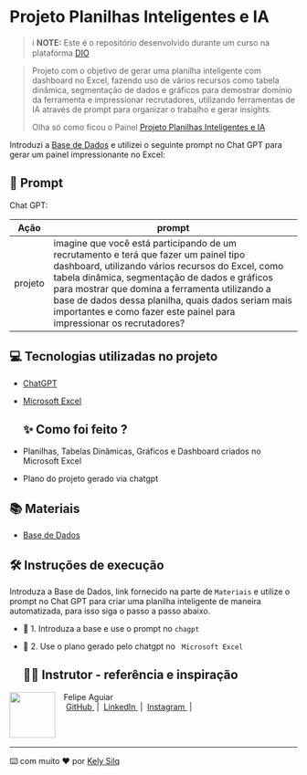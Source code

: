 
# Projeto Planilhas Inteligentes e IA

> ℹ️ **NOTE:** Este é o repositório desenvolvido durante um curso na plataforma [DIO](https://dio.me)

> Projeto com o objetivo de gerar uma planilha inteligente com dashboard no Excel, fazendo uso de vários recursos como tabela dinâmica, segmentação de dados e gráficos para demostrar domínio da ferramenta e impressionar recrutadores, utilizando ferramentas de IA através de prompt para organizar o trabalho e gerar insights.
> 
> Olha só como ficou o Painel [Projeto Planilhas Inteligentes e IA](https://github.com/Kelysilq/Gest-o-de-Gastos---Excel/commit/1024cd5cfece17b76ead11c3126525abeb9a2add)

Introduzi a [Base de Dados](https://github.com/Kelysilq/Gest-o-de-Gastos---Excel/commit/000959919524a04ec9a7203ce9c713daa24a630b) e utilizei o seguinte prompt no Chat GPT para gerar um painel impressionante no Excel:

## 🧠 Prompt

Chat GPT:

|   Ação   | prompt                                                                                                                                                                                                                                                                         |
| :------: | ------------------------------------------------------------------------------------------------------------------------------------------------------------------------------------------------------------------------------------------------------------------------------ |
| projeto  | imagine que você está participando de um recrutamento e terá que fazer um painel tipo dashboard, utilizando vários recursos do Excel, como tabela dinâmica, segmentação de dados e gráficos para mostrar que domina a ferramenta utilizando a base de dados dessa planilha, quais dados seriam mais importantes e como fazer este painel para impressionar os recrutadores?                                                                                |


## 💻 Tecnologias utilizadas no projeto

- [ChatGPT](https://chat.openai.com/) 
- [Microsoft Excel](https://www.microsoft.com/pt-br/microsoft-365/excel?msockid=219a8b0dbe116ae42d079e8fbfa86b8f)

  ## ✨ Como foi feito ?
  
- Planilhas, Tabelas Dinâmicas, Gráficos e Dashboard criados no Microsoft Excel
- Plano do projeto gerado via chatgpt

## 📚 Materiais

- [Base de Dados]( https://github.com/Kelysilq/Gest-o-de-Gastos---Excel/commit/000959919524a04ec9a7203ce9c713daa24a630b)

## 🛠️ Instruções de execução

Introduza a Base de Dados, link fornecido na parte de `Materiais` e utilize o prompt no Chat GPT para criar uma planilha inteligente de maneira automatizada, para isso siga o passo a passo abaixo.

- 🤖 1. Introduza a base e use o prompt no `chagpt`
- 🤖 2. Use o plano gerado pelo chatgpt no  ` Microsoft Excel`

  ## 👨‍💻 Instrutor - referência e inspiração

<p>
    <img 
      align=left 
      margin=10 
      width=80 
      src="https://avatars.githubusercontent.com/u/37452836?v=4"
    />
    <p>&nbsp&nbsp&nbspFelipe Aguiar<br>
    &nbsp&nbsp&nbsp
    <a 
        href="https://github.com/felipeAguiarCode">
        GitHub
    </a>
    &nbsp;|&nbsp;
    <a 
        href="www.linkedin.com/in/felipe-exe">
        LinkedIn
    </a>
    &nbsp;|&nbsp;
    <a 
        href="https://www.instagram.com/felipeaguiar.exe/">
        Instagram
    </a>
    &nbsp;|&nbsp;</p>
</p>
<br/><br/>
<p>

---

⌨️ com muito ❤️ por [Kely Silq](https://github.com/Kelysilq)

